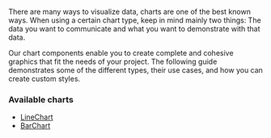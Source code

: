 There are many ways to visualize data, charts are one of the best known ways. When using a certain chart type, keep in mind mainly two things: The data you want to communicate and what you want to demonstrate with that data.

Our chart components enable you to create complete and cohesive graphics that fit the needs of your project. The following guide demonstrates some of the different types, their use cases, and how you can create custom styles.

### Available charts

- [LineChart](/#/Components/Charts/LineChart)
- [BarChart](/#/Components/Charts/BarChart)

